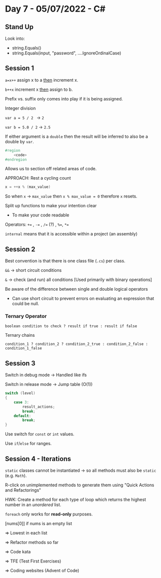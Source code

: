 # Day 7 - 05/07/2022 - C#



## Stand Up

Look into:

- string.Equals()
- string.Equals(input, "password", ....IgnoreOrdinalCase)



## Session 1

```a=x++``` 	assign x to a <u>then</u> increment x.

```b++x```		increment x <u>then</u> assign to b.



Prefix vs. suffix only comes into play if it is being assigned.



Integer division

```var a = 5 / 2 ``` 		-> 	```2```

```var b = 5.0 / 2``` 	->	```2.5```

If either argument is a ```double``` then the result will be inferred to also be a double by ```var```.



```csharp
#region
    <code>
#endregion
```

Allows us to section off related areas of code.



APPROACH: Rest a cycling count

```csharp
x = ++x % (max_value)
```

So when ```x``` -> ```max_value``` then ```x % max_value = 0``` therefore ```x``` resets.



Split up functions to make your intention clear

- To make your code readable



Operators: ```+=``` , ```-=``` , ```/=``` (?) , ```%=```, ```*=```



``internal`` means that it is accessible within a project (an assembly)



## Session 2

Best convention is that there is one class file (```.cs```) per class.



```&&```	-> 	short circuit conditions

```&```		->	check (and run) all conditions [Used primarily with binary operations]



Be aware of the difference between single and double logical operators

- Can use short circuit to prevent errors on evaluating an expression that could be null.



### Ternary Operator

```boolean condition to check ? result if true : result if false```

Ternary chains

```condition_1 ? condition_2 ? condition_2_true : condition_2_false : condition_1_false```



## Session 3

Switch in debug mode 	-> Handled like ifs

Switch in release mode	-> Jump table (O(1))



```csharp
switch (level)
{
	case 3:
		result_actions;
		break;
    default:
        break;
}
```

Use switch for ```const``` or ```int``` values.

Use ```if```/```else``` for ranges.



## Session 4 - Iterations

```static``` classes cannot be instantiated -> so all methods must also be ```static``` (e.g. ```Math```).

R-click on unimplemented methods to generate them using "Quick Actions and Refactorings"



HWK: Create a method for each type of loop which returns the highest number in an *unordered* list.



```foreach``` only works for **read-only** purposes.



[nums[0]] if nums is an empty list

=> Lowest in each list

=> Refactor methods so far

=> Code kata

=> TFE (Test First Exercises)

=> Coding websites (Advent of Code)



